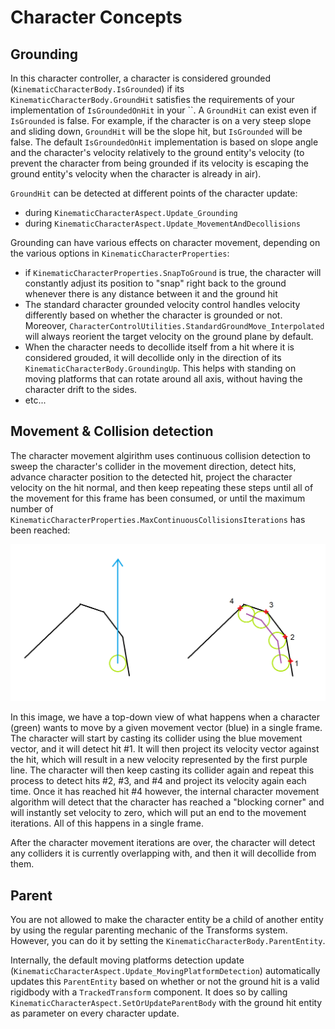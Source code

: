 
# Character Concepts

## Grounding

In this character controller, a character is considered grounded (`KinematicCharacterBody.IsGrounded`) if its `KinematicCharacterBody.GroundHit` satisfies the requirements of your implementation of `IsGroundedOnHit` in your ``. A `GroundHit` can exist even if `IsGrounded` is false. For example, if the character is on a very steep slope and sliding down, `GroundHit` will be the slope hit, but `IsGrounded` will be false. The default `IsGroundedOnHit` implementation is based on slope angle and the character's velocity relatively to the ground entity's velocity (to prevent the character from being grounded if its velocity is escaping the ground entity's velocity when the character is already in air).

`GroundHit` can be detected at different points of the character update:
* during `KinematicCharacterAspect.Update_Grounding`
* during `KinematicCharacterAspect.Update_MovementAndDecollisions`

Grounding can have various effects on character movement, depending on the various options in `KinematicCharacterProperties`:
* if `KinematicCharacterProperties.SnapToGround` is true, the character will constantly adjust its position to "snap" right back to the ground whenever there is any distance between it and the ground hit
* The standard character grounded velocity control handles velocity differently based on whether the character is grounded or not. Moreover, `CharacterControlUtilities.StandardGroundMove_Interpolated` will always reorient the target velocity on the ground plane by default.  
* When the character needs to decollide itself from a hit where it is considered grouded, it will decollide only in the direction of its `KinematicCharacterBody.GroundingUp`. This helps with standing on moving platforms that can rotate around all axis, without having the character drift to the sides.
* etc...


## Movement & Collision detection

The character movement algirithm uses continuous collision detection to sweep the character's collider in the movement direction, detect hits, advance character position to the detected hit, project the character velocity on the hit normal, and then keep repeating these steps until all of the movement for this frame has been consumed, or until the maximum number of `KinematicCharacterProperties.MaxContinuousCollisionsIterations` has been reached:

![](../Images/core-movement.png)

In this image, we have a top-down view of what happens when a character (green) wants to move by a given movement vector (blue) in a single frame. The character will start by casting its collider using the blue movement vector, and it will detect hit #1. It will then project its velocity vector against the hit, which will result in a new velocity represented by the first purple line. The character will then keep casting its collider again and repeat this process to detect hits #2, #3, and #4 and project its velocity again each time. Once it has reached hit #4 however, the internal character movement algorithm will detect that the character has reached a "blocking corner" and will instantly set velocity to zero, which will put an end to the movement iterations. All of this happens in a single frame.

After the character movement iterations are over, the character will detect any colliders it is currently overlapping with, and then it will decollide from them.


## Parent

You are not allowed to make the character entity be a child of another entity by using the regular parenting mechanic of the Transforms system. However, you can do it by setting the `KinematicCharacterBody.ParentEntity`.

Internally, the default moving platforms detection update (`KinematicCharacterAspect.Update_MovingPlatformDetection`) automatically updates this `ParentEntity` based on whether or not the ground hit is a valid rigidbody with a `TrackedTransform` component. It does so by calling `KinematicCharacterAspect.SetOrUpdateParentBody` with the ground hit entity as parameter on every character update.


